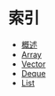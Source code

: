 <!--
 * @Author: your name
 * @Date: 2021-10-29 16:34:32
 * @LastEditTime: 2021-11-15 13:52:50
 * @LastEditors: Please set LastEditors
 * @Description: In User Settings Edit
 * @FilePath: /workspace/Blog/C++/STL/索引.md
-->

# 索引
+ [概述](./概述.md)
+ [Array](./Array.md)
+ [Vector](./Vector.md)
+ [Deque](./Deque.md)
+ [List](./List.md)